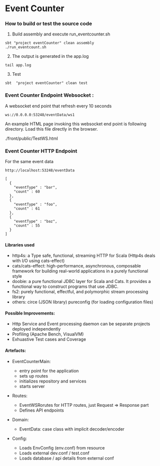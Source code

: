 # Event Counter
###

### How to build or test the source code

1. Build assembly and execute run_eventcounter.sh
```
sbt "project eventCounter" clean assembly
./run_eventcount.sh
```
2. The output is generated in the app.log
```
tail app.log
```
3. Test
```
sbt  "project eventCounter" clean test
```

### Event Counter Endpoint Websocket :
A websocket end point that refresh every 10 seconds

```
ws://0.0.0.0:53248/eventData/ws1
```
An example HTML page invoking this websocket end point is following directory.
Load this file directly in the browser.

./front/public/TestWS.html

### Event Counter HTTP Endpoint 
For the same event data
```
http://localhost:53248/eventData

[
  {
    "eventType" : "bar",
    "count" : 60
  },
  {
    "eventType" : "foo",
    "count" : 61
  },
  {
    "eventType" : "baz",
    "count" : 55
  }
]
```

#### Libraries used
* http4s: a Type safe, functional, streaming HTTP for Scala (Http4s deals with I/O using cats-effect)
* cats/cats-effect: high-performance, asynchronous, composable framework for building real-world applications in a purely functional style
* doobie: a pure functional JDBC layer for Scala and Cats. It provides a functional way to construct programs that use JDBC.
* fs2: purely functional, effectful, and polymorphic stream processing library
* others: circe (JSON library) pureconfig (for loading configuration files)

#### Possible Improvements:

* Http Service and Event processing daemon can be separate projects deployed independently
* Profiling (Apache Bench, VisualVM)
* Exhuastive Test cases and Coverage

#### Artefacts:
- EventCounterMain: 
    - entry point for the application
    - sets up routes
    - initializes repository and services
    - starts server
    
- Routes: 
    - EventWSRorutes for HTTP routes, just Request => Response part
    - Defines API endpoints
         
- Domain: 
    - EventData: case class with implicit decoder/encoder
        
- Config: 
    - Loads EnvConfig (env.conf) from resource 
    - Loads external dev.conf / test.conf 
    - Loads database / api details from external conf


